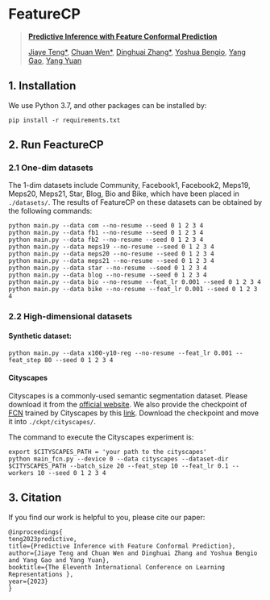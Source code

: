 # FeatureCP

> [**Predictive Inference with Feature Conformal Prediction**](https://arxiv.org/pdf/2210.00173.pdf)
>
>[Jiaye Teng*](https://www.tengjiaye.com/), [Chuan Wen*](https://alvinwen428.github.io/), [Dinghuai Zhang*](https://zdhnarsil.github.io/),
>[Yoshua Bengio](https://yoshuabengio.org/), [Yang Gao](https://yang-gao.weebly.com/), [Yang Yuan](http://people.iiis.tsinghua.edu.cn/~yuanyang/en.html)


## 1. Installation

We use Python 3.7, and other packages can be installed by:
```
pip install -r requirements.txt
```

## 2. Run FeactureCP

### 2.1 One-dim datasets

The 1-dim datasets include Community, Facebook1, Facebook2, Meps19, Meps20, Meps21,
Star, Blog, Bio and Bike, which have been placed in `./datasets/`.
The results of FeatureCP on these datasets can be obtained by the following commands:
```
python main.py --data com --no-resume --seed 0 1 2 3 4
python main.py --data fb1 --no-resume --seed 0 1 2 3 4
python main.py --data fb2 --no-resume --seed 0 1 2 3 4
python main.py --data meps19 --no-resume --seed 0 1 2 3 4
python main.py --data meps20 --no-resume --seed 0 1 2 3 4
python main.py --data meps21 --no-resume --seed 0 1 2 3 4
python main.py --data star --no-resume --seed 0 1 2 3 4
python main.py --data blog --no-resume --seed 0 1 2 3 4
python main.py --data bio --no-resume --feat_lr 0.001 --seed 0 1 2 3 4
python main.py --data bike --no-resume --feat_lr 0.001 --seed 0 1 2 3 4
```

### 2.2 High-dimensional datasets
#### Synthetic dataset:
```
python main.py --data x100-y10-reg --no-resume --feat_lr 0.001 --feat_step 80 --seed 0 1 2 3 4
```

#### Cityscapes

Cityscapes is a commonly-used semantic segmentation dataset.
Please download it from the [official website](https://www.cityscapes-dataset.com/).
We also provide the checkpoint of [FCN](https://arxiv.org/abs/1411.4038) trained by Cityscapes by this [link](https://drive.google.com/file/d/1snj6caNRM454rC5LxxJsXA5BLuFuTINQ/view?usp=sharing).
Download the checkpoint and move it into `./ckpt/cityscapes/`.

The command to execute the Cityscapes experiment is:
```
export $CITYSCAPES_PATH = 'your path to the cityscapes'
python main_fcn.py --device 0 --data cityscapes --dataset-dir $CITYSCAPES_PATH --batch_size 20 --feat_step 10 --feat_lr 0.1 --workers 10 --seed 0 1 2 3 4
```

## 3. Citation
If you find our work is helpful to you, please cite our paper:

```
@inproceedings{
teng2023predictive,
title={Predictive Inference with Feature Conformal Prediction},
author={Jiaye Teng and Chuan Wen and Dinghuai Zhang and Yoshua Bengio and Yang Gao and Yang Yuan},
booktitle={The Eleventh International Conference on Learning Representations },
year={2023}
}
```